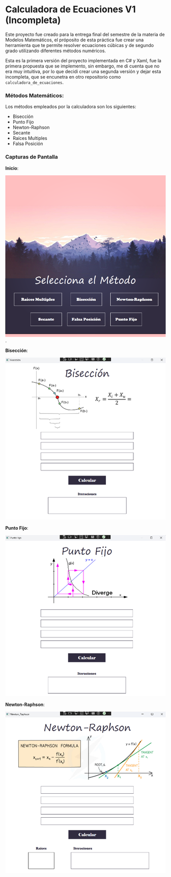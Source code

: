 # Calculadora de Ecuaciones V1 (Incompleta)
Este proyecto fue creado para la entrega final del semestre de la materia de Modelos Matemáticos, el próposito de esta práctica fue crear una herramienta que te permite resolver ecuaciones cúbicas y de segundo grado utilizando diferentes métodos numéricos.

Esta es la primera versión del proyecto implementada en C# y Xaml, fue la primera propuesta que se implemento, sin embargo, me di cuenta que no era muy intuitiva, por lo que decidi crear una segunda versión y dejar esta incompleta, que se encunetra en otro repositorio como `calculadora_de_ecuaciones`.

### Métodos Matemáticos:
Los métodos empleados por la calculadora son los siguientes:
* Bisección
* Punto Fijo
* Newton-Raphson
* Secante
* Raíces Multiples
* Falsa Posición

### Capturas de Pantalla

**Inicio**:

![Página de Inicio](imagenes/img0.png).

**Bisección**:

![Método Bisección](imagenes/img1.png)

**Punto Fijo**:

![Método Punto Fijo](imagenes/img2.png)

**Newton-Raphson**:

![Método Newton](imagenes/img3.png)
